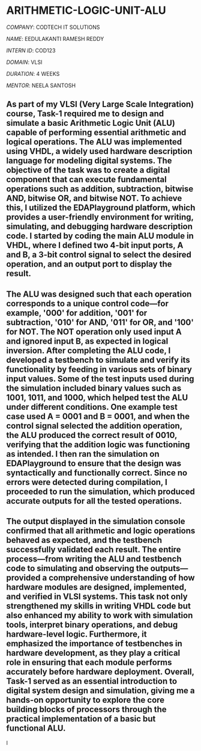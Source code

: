 # ARITHMETIC-LOGIC-UNIT-ALU
*COMPANY*: CODTECH IT SOLUTIONS

*NAME*: EEDULAKANTI RAMESH REDDY

*INTERN ID*: COD123

*DOMAIN*: VLSI 

*DURATION*: 4 WEEKS

*MENTOR*: NEELA SANTOSH

## As part of my VLSI (Very Large Scale Integration) course, Task-1 required me to design and simulate a basic Arithmetic Logic Unit (ALU) capable of performing essential arithmetic and logical operations. The ALU was implemented using VHDL, a widely used hardware description language for modeling digital systems. The objective of the task was to create a digital component that can execute fundamental operations such as addition, subtraction, bitwise AND, bitwise OR, and bitwise NOT. To achieve this, I utilized the EDAPlayground platform, which provides a user-friendly environment for writing, simulating, and debugging hardware description code. I started by coding the main ALU module in VHDL, where I defined two 4-bit input ports, A and B, a 3-bit control signal to select the desired operation, and an output port to display the result. 

## The ALU was designed such that each operation corresponds to a unique control code—for example, '000' for addition, '001' for subtraction, '010' for AND, '011' for OR, and '100' for NOT. The NOT operation only used input A and ignored input B, as expected in logical inversion. After completing the ALU code, I developed a testbench to simulate and verify its functionality by feeding in various sets of binary input values. Some of the test inputs used during the simulation included binary values such as 1001, 1011, and 1000, which helped test the ALU under different conditions. One example test case used A = 0001 and B = 0001, and when the control signal selected the addition operation, the ALU produced the correct result of 0010, verifying that the addition logic was functioning as intended. I then ran the simulation on EDAPlayground to ensure that the design was syntactically and functionally correct. Since no errors were detected during compilation, I proceeded to run the simulation, which produced accurate outputs for all the tested operations.

## The output displayed in the simulation console confirmed that all arithmetic and logic operations behaved as expected, and the testbench successfully validated each result. The entire process—from writing the ALU and testbench code to simulating and observing the outputs—provided a comprehensive understanding of how hardware modules are designed, implemented, and verified in VLSI systems. This task not only strengthened my skills in writing VHDL code but also enhanced my ability to work with simulation tools, interpret binary operations, and debug hardware-level logic. Furthermore, it emphasized the importance of testbenches in hardware development, as they play a critical role in ensuring that each module performs accurately before hardware deployment. Overall, Task-1 served as an essential introduction to digital system design and simulation, giving me a hands-on opportunity to explore the core building blocks of processors through the practical implementation of a basic but functional ALU.


 I
